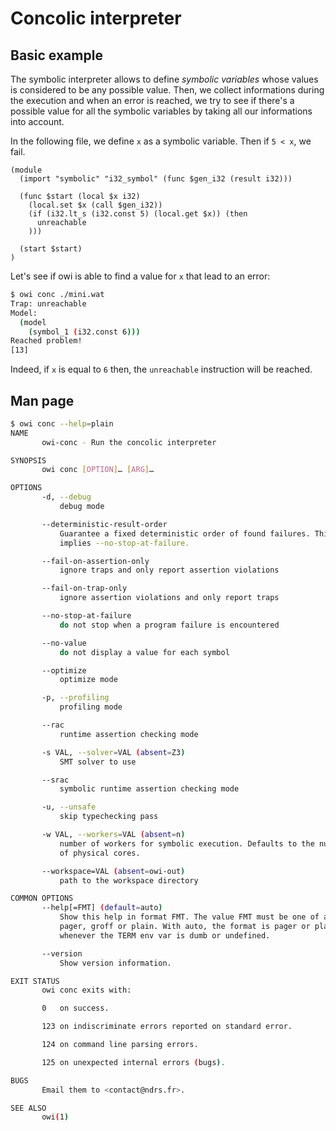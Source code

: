 # Concolic interpreter

## Basic example

The symbolic interpreter allows to define *symbolic variables* whose values is considered to be any possible value. Then, we collect informations during the execution and when an error is reached, we try to see if there's a possible value for all the symbolic variables by taking all our informations into account.

In the following file, we define `x` as a symbolic variable. Then if `5 < x`, we fail.

<!-- $MDX file=mini.wat -->
```wat
(module
  (import "symbolic" "i32_symbol" (func $gen_i32 (result i32)))

  (func $start (local $x i32)
    (local.set $x (call $gen_i32))
    (if (i32.lt_s (i32.const 5) (local.get $x)) (then
      unreachable
    )))

  (start $start)
)
```

Let's see if owi is able to find a value for `x` that lead to an error:

```sh
$ owi conc ./mini.wat
Trap: unreachable
Model:
  (model
    (symbol_1 (i32.const 6)))
Reached problem!
[13]
```

Indeed, if `x` is equal to `6` then, the `unreachable` instruction will be reached.

## Man page

```sh
$ owi conc --help=plain
NAME
       owi-conc - Run the concolic interpreter

SYNOPSIS
       owi conc [OPTION]… [ARG]…

OPTIONS
       -d, --debug
           debug mode

       --deterministic-result-order
           Guarantee a fixed deterministic order of found failures. This
           implies --no-stop-at-failure.

       --fail-on-assertion-only
           ignore traps and only report assertion violations

       --fail-on-trap-only
           ignore assertion violations and only report traps

       --no-stop-at-failure
           do not stop when a program failure is encountered

       --no-value
           do not display a value for each symbol

       --optimize
           optimize mode

       -p, --profiling
           profiling mode

       --rac
           runtime assertion checking mode

       -s VAL, --solver=VAL (absent=Z3)
           SMT solver to use

       --srac
           symbolic runtime assertion checking mode

       -u, --unsafe
           skip typechecking pass

       -w VAL, --workers=VAL (absent=n)
           number of workers for symbolic execution. Defaults to the number
           of physical cores.

       --workspace=VAL (absent=owi-out)
           path to the workspace directory

COMMON OPTIONS
       --help[=FMT] (default=auto)
           Show this help in format FMT. The value FMT must be one of auto,
           pager, groff or plain. With auto, the format is pager or plain
           whenever the TERM env var is dumb or undefined.

       --version
           Show version information.

EXIT STATUS
       owi conc exits with:

       0   on success.

       123 on indiscriminate errors reported on standard error.

       124 on command line parsing errors.

       125 on unexpected internal errors (bugs).

BUGS
       Email them to <contact@ndrs.fr>.

SEE ALSO
       owi(1)

```
